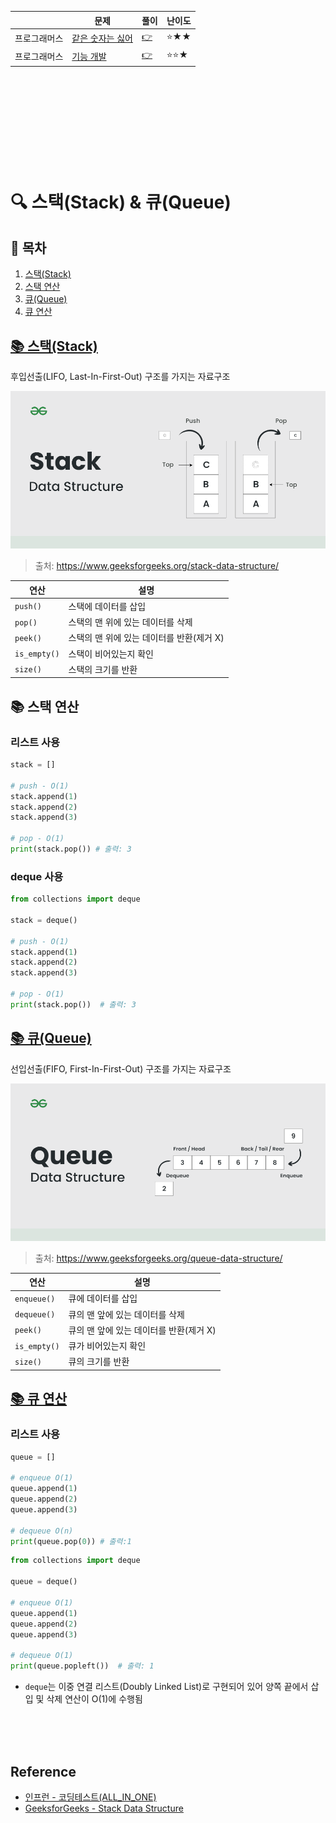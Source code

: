 ||문제|풀이|난이도|
|--|--|--|--|
|프로그래머스|[같은 숫자는 싫어](https://school.programmers.co.kr/learn/courses/30/lessons/12906)|[👉](./01_같은숫자는싫어.py)|⭐️★★|
|프로그래머스|[기능 개발](https://school.programmers.co.kr/learn/courses/30/lessons/42586)|[👉](./02_기능개발.py)|⭐️⭐️★|


<br><br><br>
---
<br><br>

# 🔍 스택(Stack) & 큐(Queue)

## 📌 목차

1. [스택(Stack)](#1)
2. [스택 연산](#2)
3. [큐(Queue)](#3)
4. [큐 연산](#4)

## [📚 스택(Stack)](#1)
후입선출(LIFO, Last-In-First-Out) 구조를 가지는 자료구조

![alt text](./img/image.png)
> 출처: https://www.geeksforgeeks.org/stack-data-structure/

|연산|설명|
|--|--|
|`push()`|스택에 데이터를 삽입|
|`pop()`|스택의 맨 위에 있는 데이터를 삭제|
|`peek()`|스택의 맨 위에 있는 데이터를 반환(제거 X)|
|`is_empty()`|스택이 비어있는지 확인|
|`size()`|스택의 크기를 반환|

## 📚 스택 연산
### 리스트 사용
```python
stack = []

# push - O(1)
stack.append(1) 
stack.append(2) 
stack.append(3) 

# pop - O(1)
print(stack.pop()) # 출력: 3
```

### deque 사용
```python
from collections import deque

stack = deque()

# push - O(1)
stack.append(1)
stack.append(2)
stack.append(3)

# pop - O(1)
print(stack.pop())  # 출력: 3
```

## [📚 큐(Queue)](#3)
선입선출(FIFO, First-In-First-Out) 구조를 가지는 자료구조

![alt text](./img/image1.png)
> 출처: https://www.geeksforgeeks.org/queue-data-structure/

|연산|설명|
|--|--|
|`enqueue()`|큐에 데이터를 삽입|
|`dequeue()`|큐의 맨 앞에 있는 데이터를 삭제|
|`peek()`|큐의 맨 앞에 있는 데이터를 반환(제거 X)|
|`is_empty()`|큐가 비어있는지 확인|
|`size()`|큐의 크기를 반환|

## [📚 큐 연산](#4)
### 리스트 사용
```python
queue = []

# enqueue O(1)
queue.append(1) 
queue.append(2) 
queue.append(3) 

# dequeue O(n)
print(queue.pop(0)) # 출력:1
```

```python
from collections import deque

queue = deque()

# enqueue O(1)
queue.append(1)
queue.append(2)
queue.append(3)

# dequeue O(1)
print(queue.popleft())  # 출력: 1
```

- `deque`는 이중 연결 리스트(Doubly Linked List)로 구현되어 있어 양쪽 끝에서 삽입 및 삭제 연산이 O(1)에 수행됨



<br><br><br>


## Reference
- [인프런 - 코딩테스트(ALL_IN_ONE)](https://www.inflearn.com/course/%EC%BD%94%EB%94%A9%ED%85%8C%EC%8A%A4%ED%8A%B8-%EC%9E%85%EB%AC%B8-%ED%8C%8C%EC%9D%B4%EC%8D%AC)
- [GeeksforGeeks - Stack Data Structure](https://www.geeksforgeeks.org/stack-data-structure/)
